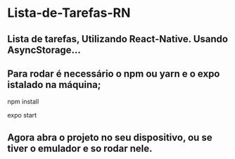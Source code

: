 # Lista-de-Tarefas-RN
## Lista de tarefas, Utilizando React-Native. Usando AsyncStorage...

## Para rodar é necessário o npm ou yarn e o expo istalado na máquina;
npm install <br>

expo start

## Agora abra o projeto no seu dispositivo, ou se tiver o emulador e so rodar nele.


